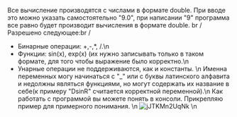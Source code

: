 Все вычисление производятся с числами в формате double. При вводе это можно указать самостоятельно "9.0", при написании "9" программа все равно будет производит вычисления в формате double. br /
Разрешено следующее:br /
- Бинарные операции: +,-,*, /.\n
- Функции: sin(x), exp(x) (их нужно записывать только в таком формате, для того чтобы выражение было корректно.\n
- Унарные операции не поддерживаются, как и константы. \n
Именна переменных могу начинаться с "_" или с буквы латинского алфавита и недолжны являться функциями, но могут содержать их название в себе(к примеру "DsinR" считается корректной переменной).\n
Как работать с программой вы можете понять в консоли. Прикрепляю пример для примерного понимания. \n
![jJTKMn2UqNk](https://github.com/user-attachments/assets/4231a8f7-bace-41ad-b3d5-a2ee2e85d58b) \n
